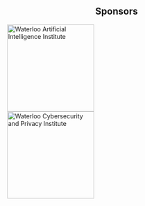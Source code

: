 <h2 style="text-align:center"> Sponsors </h2>

<div class="row">
  <div class="column">
    <a href="https://uwaterloo.ca/artificial-intelligence-institute/" target="_blank"><img border="0" alt="Waterloo Artificial Intelligence Institute" src="{{site.baseurl}}/assets/img/waterlooailogo.jpeg" width="200" height="200">
    </a>
  </div>
  <div class="column">
    <a href="https://uwaterloo.ca/cybersecurity-privacy-institute/" target="_blank"><img border="0" alt="Waterloo Cybersecurity and Privacy Institute" src="{{site.baseurl}}/assets/img/cybersecurityprivacy-logo-colour.jpg" width="200" height="200">
    </a>
  </div>
</div>


